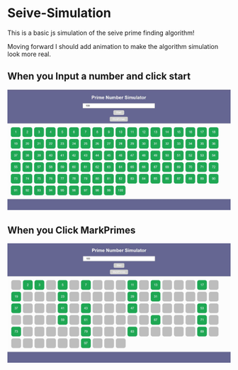 # Seive-Simulation
This is a basic js simulation of the seive prime finding algorithm!

Moving forward I should add animation to make the algorithm simulation look more real.

## When you Input a number and click start
![When you click start](https://github.com/Astrophilic/Seive-Simulation/blob/master/startButtonClicked.JPG)


## When you Click MarkPrimes

![When you click markPrimes](https://github.com/Astrophilic/Seive-Simulation/blob/master/markPrimeClicked.JPG)
